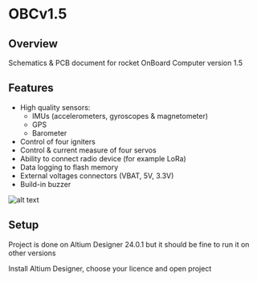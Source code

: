 # OBCv1.5

## Overview
Schematics & PCB document for rocket OnBoard Computer version 1.5

## Features
 - High quality sensors:
   - IMUs (accelerometers, gyroscopes & magnetometer)
   - GPS
   - Barometer 
 - Control of four igniters
 - Control & current measure of four servos
 - Ability to connect radio device (for example LoRa)
 - Data logging to flash memory
 - External voltages connectors (VBAT, 5V, 3.3V)
 - Build-in buzzer

![alt text](https://github.com/Filipeak/rocket-obc-hardware/blob/main/OBC%20v1.5/README.md/to/obcrender-removebg-preview.png)

## Setup
Project is done on Altium Designer 24.0.1 but it should be fine to run it on other versions

Install Altium Designer, choose your licence and open project
